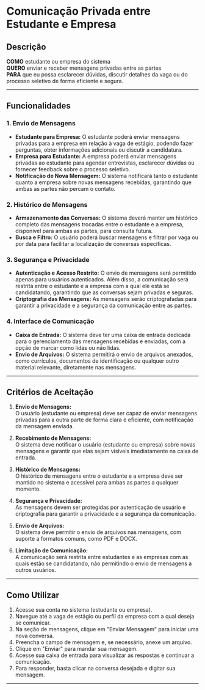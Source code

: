 # Comunicação Privada entre Estudante e Empresa

## Descrição

**COMO** estudante ou empresa do sistema  
**QUERO** enviar e receber mensagens privadas entre as partes  
**PARA** que eu possa esclarecer dúvidas, discutir detalhes da vaga ou do processo seletivo de forma eficiente e segura.

---

## Funcionalidades

### 1. **Envio de Mensagens**
   - **Estudante para Empresa:** O estudante poderá enviar mensagens privadas para a empresa em relação à vaga de estágio, podendo fazer perguntas, obter informações adicionais ou discutir a candidatura.
   - **Empresa para Estudante:** A empresa poderá enviar mensagens privadas ao estudante para agendar entrevistas, esclarecer dúvidas ou fornecer feedback sobre o processo seletivo.
   - **Notificação de Nova Mensagem:** O sistema notificará tanto o estudante quanto a empresa sobre novas mensagens recebidas, garantindo que ambas as partes não percam o contato.

### 2. **Histórico de Mensagens**
   - **Armazenamento das Conversas:** O sistema deverá manter um histórico completo das mensagens trocadas entre o estudante e a empresa, disponível para ambas as partes, para consulta futura.
   - **Busca e Filtro:** O usuário poderá buscar mensagens e filtrar por vaga ou por data para facilitar a localização de conversas específicas.

### 3. **Segurança e Privacidade**
   - **Autenticação e Acesso Restrito:** O envio de mensagens será permitido apenas para usuários autenticados. Além disso, a comunicação será restrita entre o estudante e a empresa com a qual ele está se candidatando, garantindo que as conversas sejam privadas e seguras.
   - **Criptografia das Mensagens:** As mensagens serão criptografadas para garantir a privacidade e a segurança da comunicação entre as partes.

### 4. **Interface de Comunicação**
   - **Caixa de Entrada:** O sistema deve ter uma caixa de entrada dedicada para o gerenciamento das mensagens recebidas e enviadas, com a opção de marcar como lidas ou não lidas.
   - **Envio de Arquivos:** O sistema permitirá o envio de arquivos anexados, como currículos, documentos de identificação ou qualquer outro material relevante, diretamente nas mensagens.

---

## Critérios de Aceitação

1. **Envio de Mensagens:**  
   O usuário (estudante ou empresa) deve ser capaz de enviar mensagens privadas para a outra parte de forma clara e eficiente, com notificação da mensagem enviada.

2. **Recebimento de Mensagens:**  
   O sistema deve notificar o usuário (estudante ou empresa) sobre novas mensagens e garantir que elas sejam visíveis imediatamente na caixa de entrada.

3. **Histórico de Mensagens:**  
   O histórico de mensagens entre o estudante e a empresa deve ser mantido no sistema e acessível para ambas as partes a qualquer momento.

4. **Segurança e Privacidade:**  
   As mensagens devem ser protegidas por autenticação de usuário e criptografia para garantir a privacidade e a segurança da comunicação.

5. **Envio de Arquivos:**  
   O sistema deve permitir o envio de arquivos nas mensagens, com suporte a formatos comuns, como PDF e DOCX.

6. **Limitação de Comunicação:**  
   A comunicação será restrita entre estudantes e as empresas com as quais estão se candidatando, não permitindo o envio de mensagens a outros usuários.

---

## Como Utilizar

1. Acesse sua conta no sistema (estudante ou empresa).
2. Navegue até a vaga de estágio ou perfil da empresa com a qual deseja se comunicar.
3. Na seção de mensagens, clique em "Enviar Mensagem" para iniciar uma nova conversa.
4. Preencha o campo de mensagem e, se necessário, anexe um arquivo.
5. Clique em "Enviar" para mandar sua mensagem.
6. Acesse sua caixa de entrada para visualizar as respostas e continuar a comunicação.
7. Para responder, basta clicar na conversa desejada e digitar sua mensagem.

---